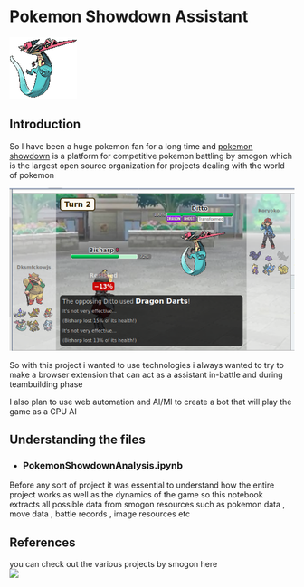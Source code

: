 # Pokemon Showdown Assistant

![logo](https://raw.githubusercontent.com/TheForeverLost/PokemonShowdownBot/master/dragapult.gif)

## Introduction

So I have been a huge pokemon fan for a long time and [pokemon showdown](https://play.pokemonshowdown.com/) is a platform for competitive pokemon battling by smogon which is the largest open source organization for projects dealing with the world of pokemon

![](https://raw.githubusercontent.com/TheForeverLost/PokemonShowdownBot/master/pokemonshowdown.png)



So with this project i wanted to use technologies i always wanted to try to make a browser extension that can act as a assistant in-battle and during teambuilding phase

I also plan to use web automation and AI/Ml to create a bot that will play the game as a CPU AI

## Understanding the files

- ### PokemonShowdownAnalysis.ipynb

Before any sort of project it was essential to understand how the entire project works as well as the dynamics of the game so this notebook extracts all possible data from smogon resources such as pokemon data , move data , battle records , image resources etc

## References

you can check out the various projects by smogon here<br>
[![](https://avatars2.githubusercontent.com/u/5144145?s=200&v=4)](https://github.com/smogon) 

